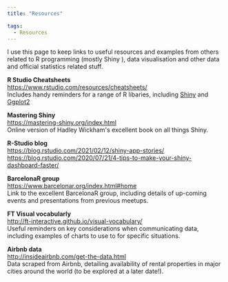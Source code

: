 ```yaml
---
title: "Resources"

tags:
  - Resources
---
```


I use this page to keep links to useful resources and examples from others related to R programming (mostly Shiny ), data visualisation and other data and official statistics related stuff.

**R Studio Cheatsheets**  
<https://www.rstudio.com/resources/cheatsheets/>  
Includes handy reminders for a range of R libaries, including [Shiny](https://shiny.rstudio.com/images/shiny-cheatsheet.pdf) and [Ggplot2](https://www.rstudio.com/wp-content/uploads/2015/03/ggplot2-cheatsheet.pdf)

**Mastering Shiny**  
<https://mastering-shiny.org/index.html>  
Online version of Hadley Wickham's excellent book on all things Shiny.  

**R-Studio blog**   
<https://blog.rstudio.com/2021/02/12/shiny-app-stories/>
<https://blog.rstudio.com/2020/07/21/4-tips-to-make-your-shiny-dashboard-faster/>

**BarcelonaR group**   
<https://www.barcelonar.org/index.html#home>  
Link to the excellent BarcelonaR group, including details of up-coming events and presentations from previous meetups. 

**FT Visual vocabularly**   
<http://ft-interactive.github.io/visual-vocabulary/>  
Useful reminders on key considerations when communicating data, including examples of charts to use to for specific situations.   

**Airbnb data**   
<http://insideairbnb.com/get-the-data.html>  
Data scraped from Airbnb, detailing availability of rental properties in major cities around the world (to be explored at a later date!).  


